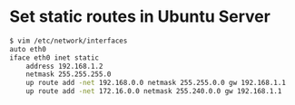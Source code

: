 # Set static routes in Ubuntu Server

``` bash
$ vim /etc/network/interfaces
auto eth0
iface eth0 inet static
    address 192.168.1.2
    netmask 255.255.255.0
    up route add -net 192.168.0.0 netmask 255.255.0.0 gw 192.168.1.1
    up route add -net 172.16.0.0 netmask 255.240.0.0 gw 192.168.1.1
```


